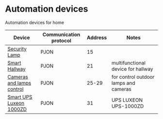 # Automation devices

Automation devices for home

| Device | Communication protocol | Address | Notes |
|---|---|---|---|
| [Security Lamp](security-lamp) | PJON | 15 ||
| [Smart Hallway](smart-hallway) | PJON | 21 | multifunctional device for hallway |
| [Cameras and lamps control](cameras-lamps-control) | PJON | 25-29 | for control outdoor lamps and cameras |
| [Smart UPS Luxeon 1000ZD](smart-ups-luxeon) | PJON | 31 | UPS LUXEON UPS-1000ZD |

